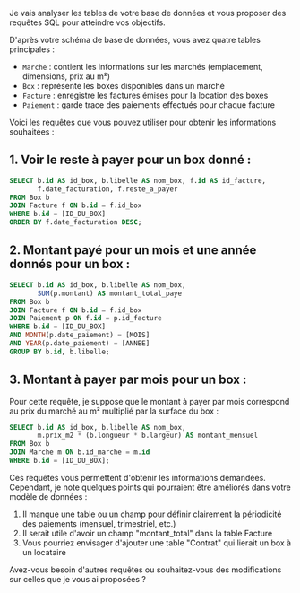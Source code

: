 Je vais analyser les tables de votre base de données et vous proposer des requêtes SQL pour atteindre vos objectifs.

D'après votre schéma de base de données, vous avez quatre tables principales :
- `Marche` : contient les informations sur les marchés (emplacement, dimensions, prix au m²)
- `Box` : représente les boxes disponibles dans un marché
- `Facture` : enregistre les factures émises pour la location des boxes
- `Paiement` : garde trace des paiements effectués pour chaque facture

Voici les requêtes que vous pouvez utiliser pour obtenir les informations souhaitées :

## 1. Voir le reste à payer pour un box donné :

```sql
SELECT b.id AS id_box, b.libelle AS nom_box, f.id AS id_facture, 
       f.date_facturation, f.reste_a_payer
FROM Box b
JOIN Facture f ON b.id = f.id_box
WHERE b.id = [ID_DU_BOX]
ORDER BY f.date_facturation DESC;
```

## 2. Montant payé pour un mois et une année donnés pour un box :

```sql
SELECT b.id AS id_box, b.libelle AS nom_box,
       SUM(p.montant) AS montant_total_paye
FROM Box b
JOIN Facture f ON b.id = f.id_box
JOIN Paiement p ON f.id = p.id_facture
WHERE b.id = [ID_DU_BOX]
AND MONTH(p.date_paiement) = [MOIS]
AND YEAR(p.date_paiement) = [ANNEE]
GROUP BY b.id, b.libelle;
```

## 3. Montant à payer par mois pour un box :

Pour cette requête, je suppose que le montant à payer par mois correspond au prix du marché au m² multiplié par la surface du box :

```sql
SELECT b.id AS id_box, b.libelle AS nom_box,
       m.prix_m2 * (b.longueur * b.largeur) AS montant_mensuel
FROM Box b
JOIN Marche m ON b.id_marche = m.id
WHERE b.id = [ID_DU_BOX];
```

Ces requêtes vous permettent d'obtenir les informations demandées. Cependant, je note quelques points qui pourraient être améliorés dans votre modèle de données :

1. Il manque une table ou un champ pour définir clairement la périodicité des paiements (mensuel, trimestriel, etc.)
2. Il serait utile d'avoir un champ "montant_total" dans la table Facture
3. Vous pourriez envisager d'ajouter une table "Contrat" qui lierait un box à un locataire

Avez-vous besoin d'autres requêtes ou souhaitez-vous des modifications sur celles que je vous ai proposées ?